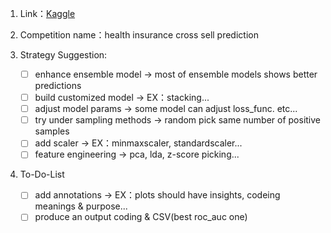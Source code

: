 1. Link：[Kaggle](https://www.kaggle.com/datasets/anmolkumar/health-insurance-cross-sell-prediction)

2. Competition name：health insurance cross sell prediction

3. Strategy Suggestion:
    - [ ] enhance ensemble model -> most of ensemble models shows better predictions
    - [ ] build customized model -> EX：stacking...
    - [ ] adjust model params -> some model can adjust loss_func. etc...
    - [ ] try under sampling methods -> random pick same number of positive samples
    - [ ] add scaler -> EX：minmaxscaler, standardscaler...
    - [ ] feature engineering -> pca, lda, z-score picking...

4. To-Do-List
    - [ ] add annotations -> EX：plots should have insights, codeing meanings & purpose...
    - [ ] produce an output coding & CSV(best roc_auc one)
